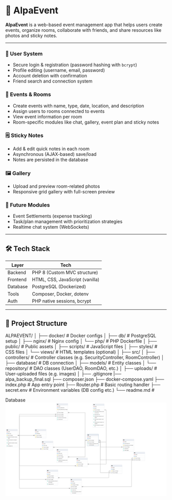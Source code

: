 # 🎉 AlpaEvent

**AlpaEvent** is a web-based event management app that helps users create events, organize rooms, collaborate with friends, and share resources like photos and sticky notes.

---
### 👥 User System
- Secure login & registration (password hashing with `bcrypt`)
- Profile editing (username, email, password)
- Account deletion with confirmation
- Friend search and connection system

### 📅 Events & Rooms
- Create events with name, type, date, location, and description
- Assign users to rooms connected to events
- View event information per room
- Room-specific modules like chat, gallery, event plan and sticky notes

### 🗒️ Sticky Notes
- Add & edit quick notes in each room
- Asynchronous (AJAX-based) save/load
- Notes are persisted in the database

### 🖼️ Gallery
- Upload and preview room-related photos
- Responsive grid gallery with full-screen preview

### 🧾 Future Modules
- Event Settlements (expense tracking)
- Task/plan management with prioritization strategies
- Realtime chat system (WebSockets)

---

## 🛠 Tech Stack

| Layer     | Tech                          |
|-----------|-------------------------------|
| Backend   | PHP 8 (Custom MVC structure)  |
| Frontend  | HTML, CSS, JavaScript (vanilla) |
| Database  | PostgreSQL (Dockerized)       |
| Tools     | Composer, Docker, dotenv      |
| Auth      | PHP native sessions, bcrypt   |

---

## 📁 Project Structure

ALPAEVENT/
│
├── docker/ # Docker configs
│ ├── db/ # PostgreSQL setup
│ ├── nginx/ # Nginx config
│ └── php/ # PHP Dockerfile
│
├── public/ # Public assets
│ ├── scripts/ # JavaScript files
│ ├── styles/ # CSS files
│ └── views/ # HTML templates (optional)
│
├── src/
│ ├── controllers/ # Controller classes (e.g. SecurityController, RoomController)
│ ├── database/ # DB connection
│ ├── models/ # Entity classes 
│ └── repository/ # DAO classes (UserDAO, RoomDAO, etc.)
│
├── uploads/ # User-uploaded files (e.g. images)
│
├── .gitignore
|── alpa_backup_final.sql
├── composer.json
├── docker-compose.yaml
├── index.php # App entry point
├── Router.php # Basic routing handler
├── secret.env # Environment variables (DB config etc.)
└── readme.md # 

Database
![ERD Diagram](./AppPhotos/FinalAlpaEventERD.png)
